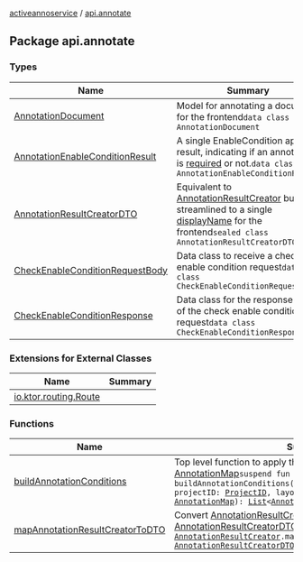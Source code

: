 [activeannoservice](../index.md) / [api.annotate](./index.md)

## Package api.annotate

### Types

| Name | Summary |
|---|---|
| [AnnotationDocument](-annotation-document/index.md) | Model for annotating a document for the frontend`data class AnnotationDocument` |
| [AnnotationEnableConditionResult](-annotation-enable-condition-result/index.md) | A single EnableCondition applied result, indicating if an annotation is [required](-annotation-enable-condition-result/required.md) or not.`data class AnnotationEnableConditionResult` |
| [AnnotationResultCreatorDTO](-annotation-result-creator-d-t-o/index.md) | Equivalent to [AnnotationResultCreator](../document.annotation/-annotation-result-creator/index.md) but streamlined to a single [displayName](-annotation-result-creator-d-t-o/display-name.md) for the frontend`sealed class AnnotationResultCreatorDTO` |
| [CheckEnableConditionRequestBody](-check-enable-condition-request-body/index.md) | Data class to receive a check enable condition request`data class CheckEnableConditionRequestBody` |
| [CheckEnableConditionResponse](-check-enable-condition-response/index.md) | Data class for the response body of the check enable condition request`data class CheckEnableConditionResponse` |

### Extensions for External Classes

| Name | Summary |
|---|---|
| [io.ktor.routing.Route](io.ktor.routing.-route/index.md) |  |

### Functions

| Name | Summary |
|---|---|
| [buildAnnotationConditions](build-annotation-conditions.md) | Top level function to apply the enableConditions for a given [AnnotationMap](../document.annotation/-annotation-map.md)`suspend fun buildAnnotationConditions(documentID: `[`DocumentID`](../document/-document-i-d.md)`, projectID: `[`ProjectID`](../project/-project-i-d.md)`, layout: `[`Layout`](../project.layout/-layout/index.md)`, annotations: `[`AnnotationMap`](../document.annotation/-annotation-map.md)`): `[`List`](https://kotlinlang.org/api/latest/jvm/stdlib/kotlin.collections/-list/index.html)`<`[`AnnotationEnableConditionResult`](-annotation-enable-condition-result/index.md)`>` |
| [mapAnnotationResultCreatorToDTO](map-annotation-result-creator-to-d-t-o.md) | Convert [AnnotationResultCreator](../document.annotation/-annotation-result-creator/index.md) to [AnnotationResultCreatorDTO](-annotation-result-creator-d-t-o/index.md)`suspend fun `[`AnnotationResultCreator`](../document.annotation/-annotation-result-creator/index.md)`.mapAnnotationResultCreatorToDTO(): `[`AnnotationResultCreatorDTO`](-annotation-result-creator-d-t-o/index.md) |
